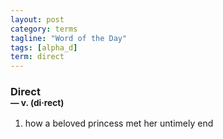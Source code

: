 ```yaml
---
layout: post
category: terms
tagline: "Word of the Day"
tags: [alpha_d]
term: direct
---
```


<h3>Direct<br/> <small>&mdash; v. (di<span>&middot;</span>rect)</small></h3>
<p><ol><li>how a beloved princess met her untimely end</li>
</ol></p>
